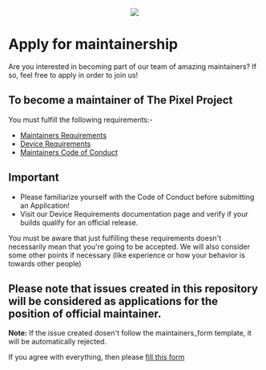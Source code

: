 <p align="center">
  <img src="https://raw.githubusercontent.com/The-Pixel-Project/official_devices/14/banners/TPPGithub.png" />
</p>

# Apply for maintainership

Are you interested in becoming part of our team of amazing maintainers? If so, feel free to apply in order to join us!

## To become a maintainer of The Pixel Project
You must fulfill the following requirements:-
- [Maintainers Requirements](https://github.com/The-Pixel-Project/official_devices/blob/14/docs/maintainers_requirements.md)
- [Device Requirements](https://github.com/The-Pixel-Project/official_devices/blob/14/docs/device_requirements.md)
- [Maintainers Code of Conduct](https://github.com/The-Pixel-Project/official_devices/blob/14/docs/maintainers_code_of_conduct.md)

## Important
- Please familiarize yourself with the Code of Conduct before submitting an Application!
- Visit our Device Requirements documentation page and verify if your builds qualify for an official release.
  
You must be aware that just fulfilling these requirements doesn't necessarily mean that you're going to be accepted. We will also consider some other points if necessary (like experience or how your behavior is towards other people)


## Please note that issues created in this repository will be considered as applications for the position of official maintainer.
**Note:** If the issue created dosen't follow the maintainers_form template, it will be automatically rejected.

If you agree with everything, then please [fill this form](https://github.com/The-Pixel-Project/official_devices/issues/new/choose)
